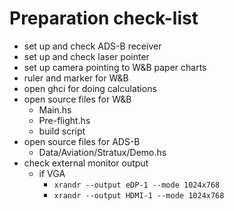 # Preparation check-list

* set up and check ADS-B receiver
* set up and check laser pointer
* set up camera pointing to W&B paper charts
* ruler and marker for W&B
* open ghci for doing calculations
* open source files for W&B
  * Main.hs
  * Pre-flight.hs
  * build script
* open source files for ADS-B
  * Data/Aviation/Stratux/Demo.hs
* check external monitor output
  * if VGA
    * `xrandr --output eDP-1 --mode 1024x768`
    * `xrandr --output HDMI-1 --mode 1024x768`